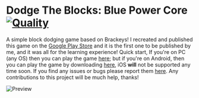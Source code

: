 # Dodge The Blocks: Blue Power Core [![Quality](https://app.codacy.com/project/badge/Grade/d843779ccc76494b9a9bbd11b8da3b1c)](https://www.codacy.com/manual/dentolos19/DodgeTheBlocks?utm_source=github.com&amp;utm_medium=referral&amp;utm_content=dentolos19/DodgeTheBlocks&amp;utm_campaign=Badge_Grade)

A simple block dodging game based on Brackeys! I recreated and published this game on the [Google Play Store](https://play.google.com/store/apps/details?id=com.aprodots.dodgetheblock) and it is the first one to be published by me, and it was all for the learning experience! Quick start, If you're on PC (any OS) then you can play the game [here](https://dentolos19.github.io/DodgeTheBlocks); but if you're on Android, then you can play the game by downloading [here](https://play.google.com/store/apps/details?id=com.aprodots.dodgetheblock), iOS **will** not be supported any time soon. If you find any issues or bugs please report them [here](https://github.com/dentolos19/DodgeTheBlocks/issues). Any contributions to this project will be much help, thanks!

![Preview](https://dentolos19.github.io/preview/dodgetheblocks.png)